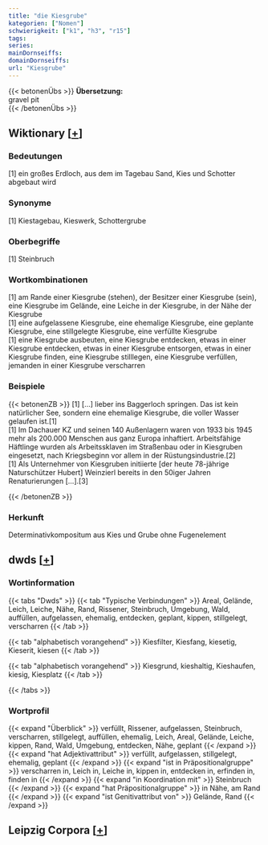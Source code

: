 ```yaml
---
title: "die Kiesgrube"
kategorien: ["Nomen"]
schwierigkeit: ["k1", "h3", "r15"]
tags:
series:
mainDornseiffs:
domainDornseiffs:
url: "Kiesgrube"
---
```


{{< betonenÜbs >}}
**Übersetzung:**  
gravel pit  
{{< /betonenÜbs >}}

## Wiktionary [[+](https://de.wiktionary.org/wiki/Kiesgrube)]

### Bedeutungen
[1] ein großes Erdloch, aus dem im Tagebau Sand, Kies und Schotter abgebaut wird  

### Synonyme
[1] Kiestagebau, Kieswerk, Schottergrube  

### Oberbegriffe
[1] Steinbruch  

### Wortkombinationen
[1] am Rande einer Kiesgrube (stehen), der Besitzer einer Kiesgrube (sein), eine Kiesgrube im Gelände, eine Leiche in der Kiesgrube, in der Nähe der Kiesgrube  
[1] eine aufgelassene Kiesgrube, eine ehemalige Kiesgrube, eine geplante Kiesgrube, eine stillgelegte Kiesgrube, eine verfüllte Kiesgrube  
[1] eine Kiesgrube ausbeuten, eine Kiesgrube entdecken, etwas in einer Kiesgrube entdecken, etwas in einer Kiesgrube entsorgen, etwas in einer Kiesgrube finden, eine Kiesgrube stilllegen, eine Kiesgrube verfüllen, jemanden in einer Kiesgrube verscharren  

### Beispiele
{{< betonenZB >}}
[1] […] lieber ins Baggerloch springen. Das ist kein natürlicher See, sondern eine ehemalige Kiesgrube, die voller Wasser gelaufen ist.[1]  
[1] Im Dachauer KZ und seinen 140 Außenlagern waren von 1933 bis 1945 mehr als 200.000 Menschen aus ganz Europa inhaftiert. Arbeitsfähige Häftlinge wurden als Arbeitssklaven im Straßenbau oder in Kiesgruben eingesetzt, nach Kriegsbeginn vor allem in der Rüstungsindustrie.[2]  
[1] Als Unternehmer von Kiesgruben initiierte [der heute 78-jährige Naturschützer Hubert] Weinzierl bereits in den 50iger Jahren Renaturierungen […].[3]  

{{< /betonenZB >}}
### Herkunft
Determinativkompositum aus Kies und Grube ohne Fugenelement  



## dwds [[+](https://www.dwds.de/wb/Kiesgrube)]

### Wortinformation
{{< tabs "Dwds" >}}
{{< tab "Typische Verbindungen" >}}
Areal, Gelände, Leich, Leiche, Nähe, Rand, Rissener, Steinbruch, Umgebung, Wald, auffüllen, aufgelassen, ehemalig, entdecken, geplant, kippen, stillgelegt, verscharren
{{< /tab >}}

{{< tab "alphabetisch vorangehend" >}}
Kiesfilter, Kiesfang, kiesetig, Kieserit, kiesen
{{< /tab >}}

{{< tab "alphabetisch vorangehend" >}}
Kiesgrund, kieshaltig, Kieshaufen, kiesig, Kiesplatz
{{< /tab >}}

{{< /tabs >}}

### Wortprofil
{{< expand "Überblick" >}} verfüllt, Rissener, aufgelassen, Steinbruch, verscharren, stillgelegt, auffüllen, ehemalig, Leich, Areal, Gelände, Leiche, kippen, Rand, Wald, Umgebung, entdecken, Nähe, geplant {{< /expand >}}
{{< expand "hat Adjektivattribut" >}} verfüllt, aufgelassen, stillgelegt, ehemalig, geplant {{< /expand >}}
{{< expand "ist in Präpositionalgruppe" >}} verscharren in, Leich in, Leiche in, kippen in, entdecken in, erfinden in, finden in {{< /expand >}}
{{< expand "in Koordination mit" >}} Steinbruch {{< /expand >}}
{{< expand "hat Präpositionalgruppe" >}} in Nähe, am Rand {{< /expand >}}
{{< expand "ist Genitivattribut von" >}} Gelände, Rand {{< /expand >}}

## Leipzig Corpora [[+](https://corpora.uni-leipzig.de/en/res?word=Kiesgrube&corpusId=deu_newscrawl-public_2018)]

